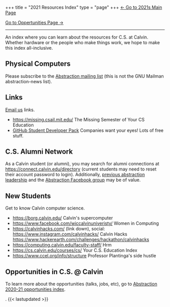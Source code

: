 +++
title = "2021 Resources Index"
type = "page"
+++
[<- Go to 2021s Main Page](../)

[Go to Oppertunities Page ->](../opportunities/)

---

An index where you can learn about the resources for C.S. at Calvin. Whether hardware or the people who make things work, we hope to make this index all-inclusive.
## Physical Computers
Please subscribe to the [Abstraction mailing list](http://eepurl.com/hpV8xz) (this is not the GNU Mailman abstraction-news list).

## Links
[Email us](/contact) links.
* https://missing.csail.mit.edu/ The Missing Semester of Your CS Education
* [GitHub Student Developer Pack](https://education.github.com/pack) Companies want your eyes! Lots of free stuff.

## C.S. Alumni Network
As a Calvin student (or alumni), you may search for alumni connections at https://connect.calvin.edu/directory (current students may need to reset their account password to login). Additionally, [previous abstraction leadership](/leadership#legacy-leadership) and the [Abstraction Facebook group](https://www.facebook.com/AbstractionClub/) may be of value.

## New Students
Get to know Calvin computer science.
* https://borg.calvin.edu/ Calvin's supercomputer
* https://www.facebook.com/wiccalvinuniveristy/ Women in Computing
* https://calvinhacks.com/ (link down), social: https://www.instagram.com/calvinhacks/ Calvin Hacks
  https://www.hackerearth.com/challenges/hackathon/calvinhacks
* https://computing.calvin.edu/faculty-staff/ Hrm
* https://cs.calvin.edu/courses/cs/ Your C.S. Education Index
* https://www.ccel.org/info/structure Professor Plantinga's side hustle

## Opportunities in C.S. @ Calvin
To learn more about the opportunities (talks, jobs, etc), go to [Abstraction 2020-21 opportunities index](../opportunities/).

.
{{< lastupdated >}}
